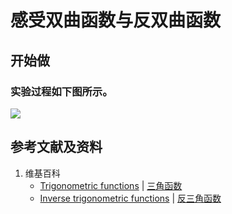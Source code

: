 # 感受双曲函数与反双曲函数

## 开始做

### 实验过程如下图所示。

![](/images/函数与解析几何/初等函数/感受双曲函数与反双曲函数/1a1.jpg)

## 参考文献及资料

1. 维基百科
	- [Trigonometric functions](https://en.wikipedia.org/wiki/Trigonometric_functions) | [三角函数](https://zh.wikipedia.org/wiki/三角函数) 
	- [Inverse trigonometric functions](https://en.wikipedia.org/wiki/Inverse_trigonometric_functions) | [反三角函数](https://zh.wikipedia.org/wiki/反三角函数) 
